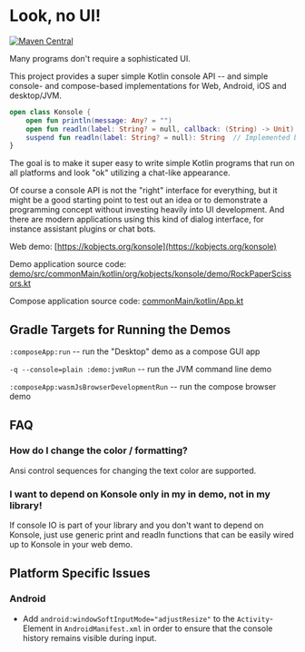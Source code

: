 # Look, no UI!

[![Maven Central](https://maven-badges.herokuapp.com/maven-central/org.kobjects.konsole/core/badge.svg)](https://maven-badges.herokuapp.com/maven-central/org.kobjects.konsole/core)

Many programs don't require a sophisticated UI.

This project provides a super simple Kotlin console API -- and simple console- and compose-based
implementations for Web, Android, iOS and desktop/JVM.

```kt
open class Konsole {
    open fun println(message: Any? = "")
    open fun readln(label: String? = null, callback: (String) -> Unit)
    suspend fun readln(label: String? = null): String  // Implemented based on the callback variant
}
```

The goal is to make it super easy to write simple Kotlin programs that run on all platforms and look
"ok" utilizing a chat-like appearance. 

Of course a console API is not the "right" interface for everything, but it might be a good starting
point to test out an idea or to demonstrate a programming concept without investing heavily into UI
development. And there are modern applications using this kind of dialog interface, for instance 
assistant plugins or chat bots.

Web demo: [https://kobjects.org/konsole](https://kobjects.org/konsole)

Demo application source code: [demo/src/commonMain/kotlin/org/kobjects/konsole/demo/RockPaperScissors.kt](https://github.com/kobjects/konsole/blob/main/demo/src/commonMain/kotlin/org/kobjects/konsole/demo/RockPaperScissors.kt)

Compose application source code: [commonMain/kotlin/App.kt](https://github.com/kobjects/konsole/blob/main/composeApp/src/commonMain/kotlin/App.kt)

## Gradle Targets for Running the Demos

`:composeApp:run` -- run the "Desktop" demo as a compose GUI app

`-q --console=plain :demo:jvmRun` -- run the JVM command line demo

`:composeApp:wasmJsBrowserDevelopmentRun` -- run the compose browser demo

## FAQ

### How do I change the color / formatting? 

Ansi control sequences for changing the text color are supported.

### I want to depend on Konsole only in my in demo, not in my library!

If console IO is part of your library and you don't want to depend on Konsole,
just use generic print and readln functions that can be easily wired up to
Konsole in your web demo.


## Platform Specific Issues

### Android 

- Add `android:windowSoftInputMode="adjustResize"` to the `Activity`-Element in `AndroidManifest.xml` in order 
  to ensure that the console history remains visible during input.




